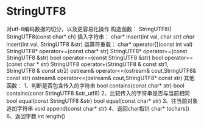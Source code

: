 # StringUTF8
对utf-8编码数据的切分，以及更容易化操作
构造函数：
  StringUTF8()
  StringUTF8(const char* ch)
插入字符串：
  char* insert(int val, char *str)
  char* insert(int val, StringUTF8 &str)
运算符重载：
  char* operator[](const int val)
  StringUTF8* operator+=(const char* str)
  StringUTF8* operator+=(const StringUTF8 &str)
  bool operator==(const StringUTF8 &str)
  bool operator==(const char * str)
  StringUTF8 operator+(StringUTF8 & const str1, StringUTF8 & const str2)
  ostream& operator<<(ostream& cout,StringUTF8& const str)
  ostream& operator<<(ostream& cout,StringUTF8* const str)
其他函数：
  1、判断是否包含传入的字符串
    bool contains(const char* str) 
    bool contains(const StringUTF8 &str_utf8)
  2、比较传入的字符串是否与当前相同
    bool equal(const StringUTF8 &str)
    bool equal(const char* str)
  3、往当前对象追加字符串
    void append(const char* str)
  4、返回char指针
    char* tochars()
  6、返回字数
    int length() 
